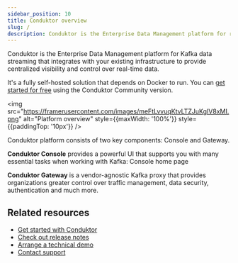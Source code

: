 ```yaml
---
sidebar_position: 10
title: Conduktor overview
slug: /
description: Conduktor is the Enterprise Data Management platform for real-time data streaming
---
```


Conduktor is the Enterprise Data Management platform for Kafka data streaming that integrates with your existing infrastructure to provide centralized visibility and control over real-time data.

It's a fully self-hosted solution that depends on Docker to run. You can [get started for free](https://www.conduktor.io/get-started) using the Conduktor Community version.

<img src="https://framerusercontent.com/images/meFtLvvuqKtvLTZJuKgIV8xMI.png" alt="Platform overview" style={{maxWidth: '100%'}} style={{paddingTop: '10px'}} />

Conduktor platform consists of two key components: Console and Gateway.

**Conduktor Console** provides a powerful UI that supports you with many essential tasks when working with Kafka:
Console home page

**Conduktor Gateway** is a vendor-agnostic Kafka proxy that provides organizations greater control over traffic management, data security, authentication and much more.

## Related resources

- [Get started with Conduktor](/get-started/get-started.md)
- [Check out release notes](https://conduktor.io/changelog)
- [Arrange a technical demo](https://www.conduktor.io/contact/demo)
- [Contact support](https://www.conduktor.io/contact/support)
